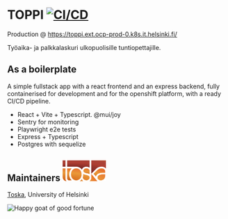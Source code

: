 # TOPPI [![CI/CD](https://github.com/UniversityOfHelsinkiCS/toppi/actions/workflows/production.yml/badge.svg)](https://github.com/UniversityOfHelsinkiCS/toppi/actions/workflows/production.yml)

Production @ https://toppi.ext.ocp-prod-0.k8s.it.helsinki.fi/

Työaika- ja palkkalaskuri ulkopuolisille tuntiopettajille.

## As a boilerplate

A simple fullstack app with a react frontend and an express backend, fully containerised for development and for the openshift platform, 
with a ready CI/CD pipeline.

- React + Vite + Typescript. @mui/joy
- Sentry for monitoring
- Playwright e2e tests
- Express + Typescript
- Postgres with sequelize

## Maintainers <img src=./public/toska13.png width=100px />

[Toska](https://toska.dev), University of Helsinki

<img src=https://em-content.zobj.net/source/animated-noto-color-emoji/356/goat_1f410.gif width=240px alt="Happy goat of good fortune" />
